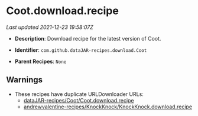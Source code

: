 # Coot.download.recipe

_Last updated 2021-12-23 19:58:07Z_

- **Description**: Download recipe for the latest version of Coot.

- **Identifier**: `com.github.dataJAR-recipes.download.Coot`

- **Parent Recipes**: `None`

## Warnings

- These recipes have duplicate URLDownloader URLs:
    - [dataJAR-recipes/Coot/Coot.download.recipe](/autopkg-dupe-tracker/dataJAR-recipes/Coot/Coot.download.recipe)
    - [andrewvalentine-recipes/KnockKnock/KnockKnock.download.recipe](/autopkg-dupe-tracker/andrewvalentine-recipes/KnockKnock/KnockKnock.download.recipe)